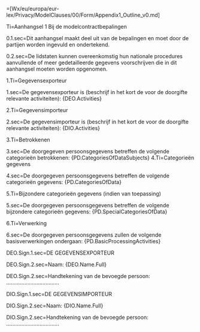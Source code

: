 =[Wx/eu/europa/eur-lex/Privacy/ModelClauses/00/Form/Appendix1_Outline_v0.md]

Ti=Aanhangsel 1 Bij de modelcontractbepalingen

0.1.sec=Dit aanhangsel maakt deel uit van de bepalingen en moet door de partijen worden ingevuld en ondertekend.

0.2.sec=De lidstaten kunnen overeenkomstig hun nationale procedures aanvullende of meer gedetailleerde gegevens voorschrijven die in dit aanhangsel moeten worden opgenomen.

1.Ti=Gegevensexporteur

1.sec=De gegevensexporteur is (beschrijf in het kort de voor de doorgifte relevante activiteiten): {DEO.Activities}

2.Ti=Gegevensimporteur

2.sec=De gegevensimporteur is (beschrijf in het kort de voor de doorgifte relevante activiteiten): {DIO.Activities}

3.Ti=Betrokkenen

3.sec=De doorgegeven persoonsgegevens betreffen de volgende categorieën betrokkenen: {PD.CategoriesOfDataSubjects}
4.Ti=Categorieën gegevens 

4.sec=De doorgegeven persoonsgegevens betreffen de volgende categorieën gegevens: {PD.CategoriesOfData}

5.Ti=Bijzondere categorieën gegevens (indien van toepassing)

5.sec=De doorgegeven persoonsgegevens betreffen de volgende bijzondere categorieën gegevens: {PD.SpecialCategoriesOfData}

6.Ti=Verwerking

6.sec=De doorgegeven persoonsgegevens zullen de volgende basisverwerkingen ondergaan: {PD.BasicProcessingActivities}


DEO.Sign.1.sec=DE GEGEVENSEXPORTEUR

DEO.Sign.2.sec=Naam: {DEO.Name.Full}

DEO.Sign.2.sec=Handtekening van de bevoegde persoon: ...................................
 
DIO.Sign.1.sec=DE GEGEVENSIMPORTEUR

DIO.Sign.2.sec=Naam: {DIO.Name.Full}

DIO.Sign.2.sec=Handtekening van de bevoegde persoon: ...................................